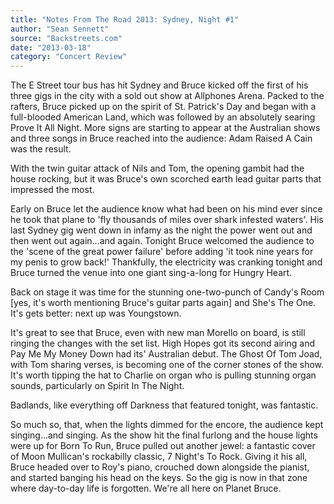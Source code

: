 ```yaml
---
title: "Notes From The Road 2013: Sydney, Night #1"
author: "Sean Sennett"
source: "Backstreets.com"
date: "2013-03-18"
category: "Concert Review"
---
```


The E Street tour bus has hit Sydney and Bruce kicked off the first of his three gigs in the city with a sold out show at Allphones Arena. Packed to the rafters, Bruce picked up on the spirit of St. Patrick's Day and began with a full-blooded American Land, which was followed by an absolutely searing Prove It All Night. More signs are starting to appear at the Australian shows and three songs in Bruce reached into the audience: Adam Raised A Cain was the result.

With the twin guitar attack of Nils and Tom, the opening gambit had the house rocking, but it was Bruce's own scorched earth lead guitar parts that impressed the most.

Early on Bruce let the audience know what had been on his mind ever since he took that plane to 'fly thousands of miles over shark infested waters'. His last Sydney gig went down in infamy as the night the power went out and then went out again...and again. Tonight Bruce welcomed the audience to the 'scene of the great power failure' before adding 'it took nine years for my penis to grow back!' Thankfully, the electricity was cranking tonight and Bruce turned the venue into one giant sing-a-long for Hungry Heart.

Back on stage it was time for the stunning one-two-punch of Candy's Room [yes, it's worth mentioning Bruce's guitar parts again] and She's The One. It's gets better: next up was Youngstown.

It's great to see that Bruce, even with new man Morello on board, is still ringing the changes with the set list. High Hopes got its second airing and Pay Me My Money Down had its' Australian debut. The Ghost Of Tom Joad, with Tom sharing verses, is becoming one of the corner stones of the show. It's worth tipping the hat to Charlie on organ who is pulling stunning organ sounds, particularly on Spirit In The Night.

Badlands, like everything off Darkness that featured tonight, was fantastic.

So much so, that, when the lights dimmed for the encore, the audience kept singing...and singing. As the show hit the final furlong and the house lights were up for Born To Run, Bruce pulled out another jewel: a fantastic cover of Moon Mullican's rockabilly classic, 7 Night's To Rock. Giving it his all, Bruce headed over to Roy's piano, crouched down alongside the pianist, and started banging his head on the keys. So the gig is now in that zone where day-to-day life is forgotten. We're all here on Planet Bruce.